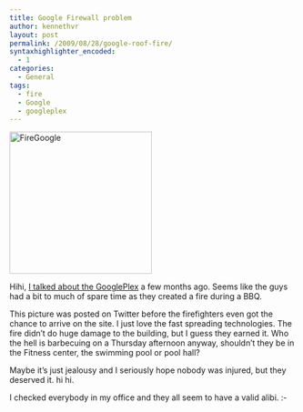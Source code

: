 ```yaml
---
title: Google Firewall problem
author: kennethvr
layout: post
permalink: /2009/08/28/google-roof-fire/
syntaxhighlighter_encoded:
  - 1
categories:
  - General
tags:
  - fire
  - Google
  - googleplex
---
```

<img class="size-full wp-image-891 alignright" style="border: 0pt none;" title="FireGoogle" src="http://www.devexp.eu/wp-content/uploads/2009/08/25934290.jpg" alt="FireGoogle" width="250" />

Hihi, <a href="http://www.devexp.eu/2009/04/10/the-grass-is-always-greener-in-the-googleplex/" target="_self">I talked about the GooglePlex</a> a few months ago. Seems like the guys had a bit to much of spare time as they created a fire during a BBQ.

This picture was posted on Twitter before the firefighters even got the chance to arrive on the site. I just love the fast spreading technologies. The fire didn&#8217;t do huge damage to the building, but I guess they earned it. Who the hell is barbecuing on a Thursday afternoon anyway, shouldn&#8217;t they be in the Fitness center, the swimming pool or pool hall?

Maybe it&#8217;s just jealousy and I seriously hope nobody was injured, but they deserved it. hi hi.

I checked everybody in my office and they all seem to have a valid alibi. <img src="http://www.devexp.eu/wp-includes/images/smilies/simple-smile.png" alt=":-)" class="wp-smiley" style="height: 1em; max-height: 1em;" />